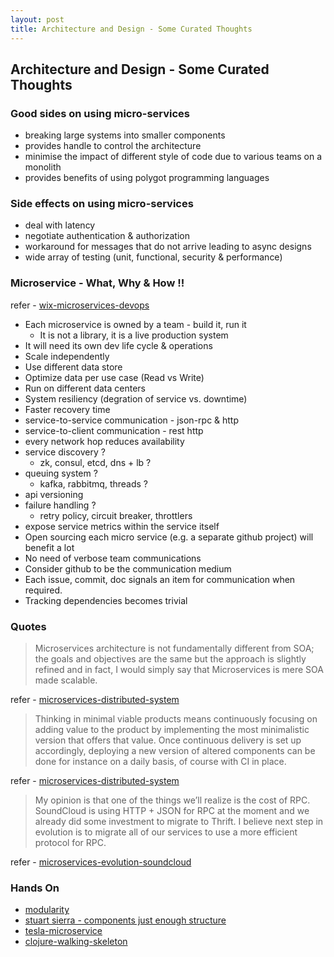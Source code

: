 ```yaml
---
layout: post
title: Architecture and Design - Some Curated Thoughts
---
```


## Architecture and Design - Some Curated Thoughts

### Good sides on using micro-services

- breaking large systems into smaller components
- provides handle to control the architecture
- minimise the impact of different style of code due to various teams on a monolith
- provides benefits of using polygot programming languages

### Side effects on using micro-services

- deal with latency
- negotiate authentication & authorization
- workaround for messages that do not arrive leading to async designs
- wide array of testing (unit, functional, security & performance)

### Microservice - What, Why & How !!

refer - [wix-microservices-devops](https://www.infoq.com/presentations/wix-microservices-devops)

- Each microservice is owned by a team - build it, run it
  - It is not a library, it is a live production system
- It will need its own dev life cycle & operations
- Scale independently
- Use different data store
- Optimize data per use case (Read vs Write)
- Run on different data centers
- System resiliency (degration of service vs. downtime)
- Faster recovery time
- service-to-service communication - json-rpc & http
- service-to-client communication - rest http
- every network hop reduces availability
- service discovery ?
  - zk, consul, etcd, dns + lb ?
- queuing system ?
  - kafka, rabbitmq, threads ?
- api versioning
- failure handling ?
  - retry policy, circuit breaker, throttlers
- expose service metrics within the service itself
- Open sourcing each micro service (e.g. a separate github project) will benefit a lot
 - No need of verbose team communications
 - Consider github to be the communication medium
 - Each issue, commit, doc signals an item for communication when required.
 - Tracking dependencies becomes trivial

### Quotes

> Microservices architecture is not fundamentally different from SOA; the goals and objectives are the 
same but the approach is slightly refined and in fact, I would simply say that Microservices is mere 
SOA made scalable.

refer - [microservices-distributed-system](https://www.infoq.com/news/2016/09/microservices-distributed-system)

> Thinking in minimal viable products means continuously focusing on adding value to the product by 
implementing the most minimalistic version that offers that value. Once continuous delivery is set up 
accordingly, deploying a new version of altered components can be done for instance on a daily basis, 
of course with CI in place.

refer - [microservices-distributed-system](https://www.infoq.com/news/2016/09/microservices-distributed-system)

> My opinion is that one of the things we’ll realize is the cost of RPC. SoundCloud is using HTTP + JSON for RPC
at the moment and we already did some investment to migrate to Thrift. I believe next step in evolution is to 
migrate all of our services to use a more efficient protocol for RPC.

refer - [microservices-evolution-soundcloud](https://www.infoq.com/articles/microservices-evolution-soundcloud)

### Hands On

- [modularity](https://modularity.org/index.html)
- [stuart sierra - components just enough structure](https://www.youtube.com/watch?v=13cmHf_kt-Q)
- [tesla-microservice](https://github.com/otto-de/tesla-microservice)
- [clojure-walking-skeleton](http://www.agilityfeat.com/blog/2015/03/clojure-walking-skeleton)
